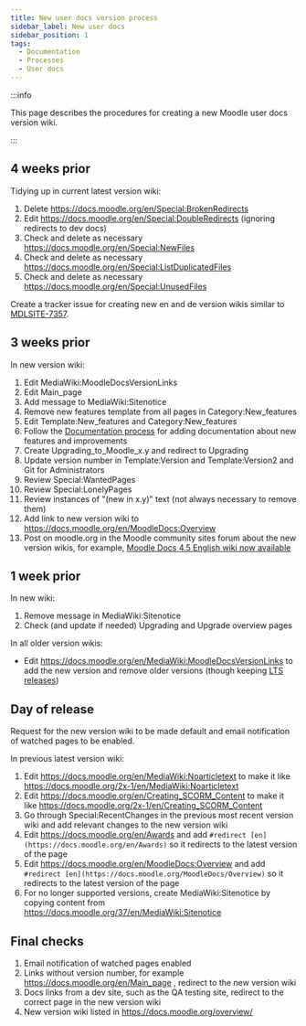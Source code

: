 ```yaml
---
title: New user docs version process
sidebar_label: New user docs
sidebar_position: 1
tags:
  - Documentation
  - Processes
  - User docs
---
```


:::info

This page describes the procedures for creating a new Moodle user docs version wiki.

:::

## 4 weeks prior

Tidying up in current latest version wiki:

1. Delete https://docs.moodle.org/en/Special:BrokenRedirects
1. Edit https://docs.moodle.org/en/Special:DoubleRedirects (ignoring redirects to dev docs)
1. Check and delete as necessary https://docs.moodle.org/en/Special:NewFiles
1. Check and delete as necessary https://docs.moodle.org/en/Special:ListDuplicatedFiles
1. Check and delete as necessary https://docs.moodle.org/en/Special:UnusedFiles

Create a tracker issue for creating new en and de version wikis similar to [MDLSITE-7357](https://tracker.moodle.org/browse/MDLSITE-7357).

<!-- cspell:ignore Sitenotice -->

## 3 weeks prior

In new version wiki:

1. Edit MediaWiki:MoodleDocsVersionLinks
1. Edit Main_page
1. Add message to MediaWiki:Sitenotice
1. Remove new features template from all pages in Category:New_features
1. Edit Template:New_features and Category:New_features
1. Follow the [Documentation process](./docsrequiredissues) for adding documentation about new features and improvements
1. Create Upgrading_to_Moodle_x.y and redirect to Upgrading
1. Update version number in Template:Version and Template:Version2 and Git for Administrators
1. Review Special:WantedPages
1. Review Special:LonelyPages
1. Review instances of "(new in x.y)" text (not always necessary to remove them)
1. Add link to new version wiki to https://docs.moodle.org/en/MoodleDocs:Overview
1. Post on moodle.org in the Moodle community sites forum about the new version wikis, for example, [Moodle Docs 4.5 English wiki now available](https://moodle.org/mod/forum/discuss.php?d=461965)

## 1 week prior

In new wiki:

1. Remove message in MediaWiki:Sitenotice
1. Check (and update if needed) Upgrading and Upgrade overview pages

In all older version wikis:

- Edit https://docs.moodle.org/en/MediaWiki:MoodleDocsVersionLinks to add the new version and remove older versions (though keeping [LTS releases](../../../releases.md))

## Day of release

Request for the new version wiki to be made default and email notification of watched pages to be enabled.

In previous latest version wiki:

1. Edit https://docs.moodle.org/en/MediaWiki:Noarticletext to make it like https://docs.moodle.org/2x-1/en/MediaWiki:Noarticletext
1. Edit https://docs.moodle.org/en/Creating_SCORM_Content to make it like https://docs.moodle.org/2x-1/en/Creating_SCORM_Content
1. Go through Special:RecentChanges in the previous most recent version wiki and add relevant changes to the new version wiki
1. Edit https://docs.moodle.org/en/Awards and add `#redirect [en](https://docs.moodle.org/en/Awards)` so it redirects to the latest version of the page
1. Edit https://docs.moodle.org/en/MoodleDocs:Overview and add `#redirect [en](https://docs.moodle.org/MoodleDocs/Overview)` so it redirects to the latest version of the page
1. For no longer supported versions, create MediaWiki:Sitenotice by copying content from https://docs.moodle.org/37/en/MediaWiki:Sitenotice

## Final checks

1. Email notification of watched pages enabled
1. Links without version number, for example https://docs.moodle.org/en/Main_page , redirect to the new version wiki
1. Docs links from a dev site, such as the QA testing site, redirect to the correct page in the new version wiki
1. New version wiki listed in https://docs.moodle.org/overview/

